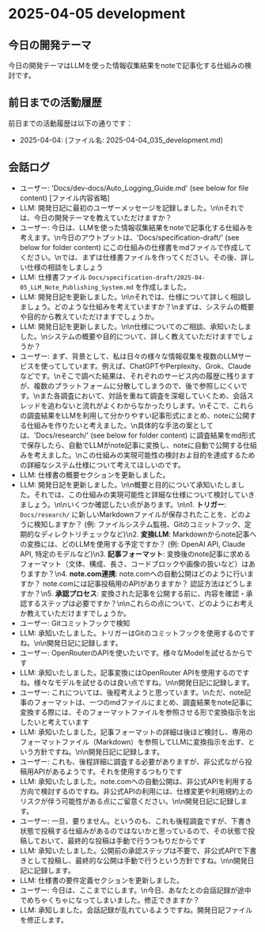 # 2025-04-05 development

## 今日の開発テーマ

今日の開発テーマはLLMを使った情報収集結果をnoteで記事化する仕組みの検討です。

## 前日までの活動履歴
前日までの活動履歴は以下の通りです：
* 2025-04-04: (ファイル名: 2025-04-04_035_development.md)

## 会話ログ

- ユーザー: 'Docs/dev-docs/Auto_Logging_Guide.md' (see below for file content) [ファイル内容省略]
- LLM: 開発日記に最初のユーザーメッセージを記録しました。\n\nそれでは、今日の開発テーマを教えていただけますか？
- ユーザー: 今日は、LLMを使った情報収集結果をnoteで記事化する仕組みを考えます。\n今日のアウトプットは、'Docs/specification-draft/' (see below for folder content) にこの仕組みの仕様書をmdファイルで作成してください。\nでは、まずは仕様書ファイルを作ってください。その後、詳しい仕様の相談をしましょう
- LLM: 仕様書ファイル `Docs/specification-draft/2025-04-05_LLM_Note_Publishing_System.md` を作成しました。
- LLM: 開発日記を更新しました。\n\nそれでは、仕様について詳しく相談しましょう。どのような仕組みを考えていますか？\nまずは、システムの概要や目的から教えていただけますでしょうか。
- LLM: 開発日記を更新しました。\n\n仕様についてのご相談、承知いたしました。\nシステムの概要や目的について、詳しく教えていただけますでしょうか？
- ユーザー: まず、背景として、私は日々の様々な情報収集を複数のLLMサービスを使ってしています。例えば、ChatGPTやPerplexity、Grok、Claudeなどです。\nそこで調べた結果は、それぞれのサービス内の履歴に残りますが、複数のプラットフォームに分散してしまうので、後で参照しにくいです。\nまた各調査において、対話を重ねて調査を深堀していくため、会話スレッドを追わないと流れがよくわからなかったりします。\nそこで、これらの調査結果をLLMを利用して分かりやすい記事形式にまとめ、noteに公開する仕組みを作りたいと考えました。\n具体的な手法の案としては、'Docs/research/' (see below for folder content) に調査結果をmd形式で保存したら、自動でLLMがnote記事に変換し、noteに自動で公開する仕組みを考えました。\nこの仕組みの実現可能性の検討およ目的を達成するための詳細なシステム仕様について考えてほしいのです。
- LLM: 仕様書の概要セクションを更新しました。
- LLM: 開発日記を更新しました。\n\n概要と目的について承知いたしました。それでは、この仕組みの実現可能性と詳細な仕様について検討していきましょう。\n\nいくつか確認したい点があります。\n\n1.  **トリガー**: `Docs/research/` に新しいMarkdownファイルが保存されたことを、どのように検知しますか？ (例: ファイルシステム監視、Gitのコミットフック、定期的なディレクトリチェックなど)\n2.  **変換LLM**: Markdownからnote記事への変換には、どのLLMを使用する予定ですか？ (例: OpenAI API, Claude API, 特定のモデルなど)\n3.  **記事フォーマット**: 変換後のnote記事に求めるフォーマット（文体、構成、長さ、コードブロックや画像の扱いなど）はありますか？\n4.  **note.com連携**: note.comへの自動公開はどのように行いますか？ note.comには記事投稿用のAPIがありますか？ 認証方法はどうしますか？\n5.  **承認プロセス**: 変換された記事を公開する前に、内容を確認・承認するステップは必要ですか？\n\nこれらの点について、どのようにお考えか教えていただけますでしょうか。
- ユーザー: Gitコミットフックで検知
- LLM: 承知いたしました。トリガーはGitのコミットフックを使用するのですね。\n\n開発日記に記録します。
- ユーザー: OpenRouterのAPIを使いたいです。様々なModelを試せるからです
- LLM: 承知いたしました。記事変換にはOpenRouter APIを使用するのですね。様々なモデルを試せるのは良い点ですね。\n\n開発日記に記録します。
- ユーザー: これについては、後程考えようと思っています。\nただ、note記事のフォーマットは、一つのmdファイルにまとめ、調査結果をnote記事に変換する際には、そのフォーマットファイルを参照させる形で変換指示を出したいと考えています
- LLM: 承知いたしました。記事フォーマットの詳細は後ほど検討し、専用のフォーマットファイル（Markdown）を参照してLLMに変換指示を出す、という方針ですね。\n\n開発日記に記録します。
- ユーザー: これも、後程詳細に調査する必要がありますが、非公式ながら投稿用APIがあるようです。それを使用するつもりです
- LLM: 承知いたしました。note.comへの自動公開は、非公式APIを利用する方向で検討するのですね。非公式APIの利用には、仕様変更や利用規約上のリスクが伴う可能性がある点にご留意ください。\n\n開発日記に記録します。
- ユーザー: 一旦、要りません。というのも、これも後程調査ですが、下書き状態で投稿する仕組みがあるのではないかと思っているので、その状態で投稿しておいて、最終的な投稿は手動で行うつもりだからです
- LLM: 承知いたしました。公開前の承認ステップは不要で、非公式APIで下書きとして投稿し、最終的な公開は手動で行うという方針ですね。\n\n開発日記に記録します。
- LLM: 仕様書の要件定義セクションを更新しました。
- ユーザー: 今日は、ここまでにします。\n今日、あなたとの会話記録が途中でめちゃくちゃになってしまいました。修正できますか？
- LLM: 承知しました。会話記録が乱れているようですね。開発日記ファイルを修正します。
